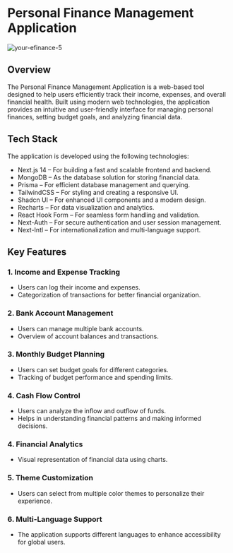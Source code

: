 # Personal Finance Management Application

![your-efinance-5](https://github.com/user-attachments/assets/4db88578-3b76-40d0-913f-947c4496d7e4)

## Overview

The Personal Finance Management Application is a web-based tool designed to help users efficiently track their income, expenses, and overall financial health. Built using modern web technologies, the application provides an intuitive and user-friendly interface for managing personal finances, setting budget goals, and analyzing financial data.

## Tech Stack
The application is developed using the following technologies:
- Next.js 14 – For building a fast and scalable frontend and backend.
- MongoDB – As the database solution for storing financial data.
- Prisma – For efficient database management and querying.
- TailwindCSS – For styling and creating a responsive UI.
- Shadcn UI – For enhanced UI components and a modern design.
- Recharts – For data visualization and analytics.
- React Hook Form – For seamless form handling and validation.
- Next-Auth – For secure authentication and user session management.
- Next-Intl – For internationalization and multi-language support.

## Key Features
### 1. Income and Expense Tracking
- Users can log their income and expenses.
- Categorization of transactions for better financial organization.

### 2. Bank Account Management
- Users can manage multiple bank accounts.
- Overview of account balances and transactions.

### 3. Monthly Budget Planning
- Users can set budget goals for different categories.
- Tracking of budget performance and spending limits.

### 4. Cash Flow Control
- Users can analyze the inflow and outflow of funds.
- Helps in understanding financial patterns and making informed decisions.

### 4. Financial Analytics
- Visual representation of financial data using charts.

### 5. Theme Customization
- Users can select from multiple color themes to personalize their experience.

### 6. Multi-Language Support
- The application supports different languages to enhance accessibility for global users.



